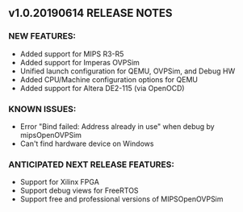 ## v1.0.20190614 RELEASE NOTES

### NEW FEATURES:
* Added support for MIPS R3-R5
* Added support for Imperas OVPSim
* Unified launch configuration for QEMU, OVPSim, and Debug HW
* Added CPU/Machine configuration options for QEMU
* Added support for Altera DE2-115 (via OpenOCD)

### KNOWN ISSUES:
* Error "Bind failed: Address already in use" when debug by mipsOpenOVPSim
* Can't find hardware device on Windows

### ANTICIPATED NEXT RELEASE FEATURES:
* Support for Xilinx FPGA
* Support debug views for FreeRTOS
* Support free and professional versions of MIPSOpenOVPSim

